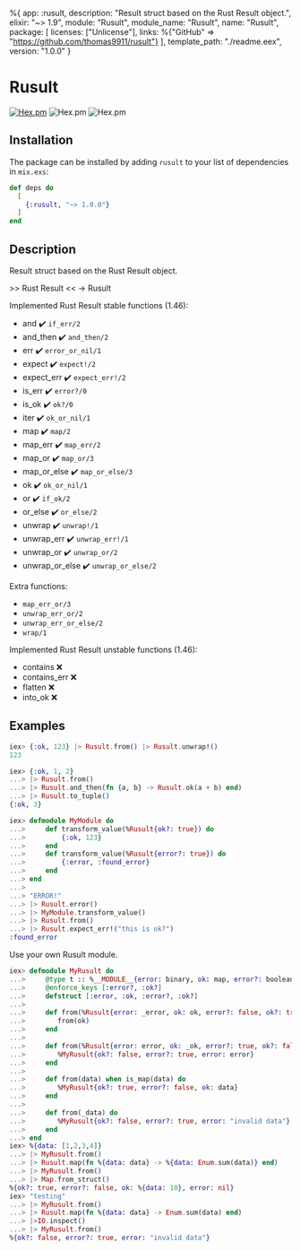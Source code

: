 %{
  app: :rusult,
  description: "Result struct based on the Rust Result object.",
  elixir: "~> 1.9",
  module: "Rusult",
  module_name: "Rusult",
  name: "Rusult",
  package: [
    licenses: ["Unlicense"],
    links: %{"GitHub" => "https://github.com/thomas9911/rusult"}
  ],
  template_path: "./readme.eex",
  version: "1.0.0"
}
# Rusult

[![Hex.pm](https://img.shields.io/hexpm/v/rusult)](https://hex.pm/packages/rusult)
![Hex.pm](https://img.shields.io/hexpm/l/rusult)
![Hex.pm](https://img.shields.io/hexpm/dt/rusult)

## Installation

The package can be installed by adding `rusult` to your list of dependencies in `mix.exs`:

```elixir
def deps do
  [
    {:rusult, "~> 1.0.0"}
  ]
end
```

## Description

Result struct based on the Rust Result object.
  
\>\> Rust Result << -> Rusult


Implemented Rust Result stable functions (1.46):

- and ✔️ `if_err/2`
- and_then ✔️ `and_then/2`
- err ✔️ `error_or_nil/1`
- expect ✔️ `expect!/2`
- expect_err ✔️ `expect_err!/2`
- is_err ✔️ `error?/0`
- is_ok ✔️ `ok?/0`
- iter ✔️ `ok_or_nil/1`
- map ✔️ `map/2`
- map_err ✔️ `map_err/2`
- map_or ✔️ `map_or/3`
- map_or_else ✔️ `map_or_else/3`
- ok ✔️ `ok_or_nil/1`
- or ✔️ `if_ok/2`
- or_else ✔️ `or_else/2`
- unwrap ✔️ `unwrap!/1`
- unwrap_err ✔️ `unwrap_err!/1`
- unwrap_or ✔️ `unwrap_or/2`
- unwrap_or_else ✔️ `unwrap_or_else/2`

Extra functions:

- `map_err_or/3`
- `unwrap_err_or/2`
- `unwrap_err_or_else/2`
- `wrap/1`

Implemented Rust Result unstable functions (1.46):

- contains ❌
- contains_err ❌
- flatten ❌
- into_ok ❌

## Examples

```elixir
iex> {:ok, 123} |> Rusult.from() |> Rusult.unwrap!()
123
```

```elixir
iex> {:ok, 1, 2}  
...> |> Rusult.from()
...> |> Rusult.and_then(fn {a, b} -> Rusult.ok(a + b) end)
...> |> Rusult.to_tuple()
{:ok, 3}
```

```elixir
iex> defmodule MyModule do
...>     def transform_value(%Rusult{ok?: true}) do
...>         {:ok, 123}
...>     end
...>     def transform_value(%Rusult{error?: true}) do
...>         {:error, :found_error}
...>     end
...> end
...>
...> "ERROR!"
...> |> Rusult.error()
...> |> MyModule.transform_value()
...> |> Rusult.from()
...> |> Rusult.expect_err!("this is ok?")
:found_error
```

Use your own Rusult module.

```elixir
iex> defmodule MyRusult do
...>     @type t :: %__MODULE__{error: binary, ok: map, error?: boolean, ok?: boolean}
...>     @enforce_keys [:error?, :ok?]
...>     defstruct [:error, :ok, :error?, :ok?] 
...>
...>     def from(%Rusult{error: _error, ok: ok, error?: false, ok?: true}) do
...>        from(ok)
...>     end
...>     
...>     def from(%Rusult{error: error, ok: _ok, error?: true, ok?: false}) do
...>        %MyRusult{ok?: false, error?: true, error: error}
...>     end
...>     
...>     def from(data) when is_map(data) do
...>        %MyRusult{ok?: true, error?: false, ok: data}
...>     end
...>
...>     def from(_data) do
...>        %MyRusult{ok?: false, error?: true, error: "invalid data"}
...>     end
...> end
iex> %{data: [1,2,3,4]}
...> |> MyRusult.from()
...> |> Rusult.map(fn %{data: data} -> %{data: Enum.sum(data)} end)
...> |> MyRusult.from()
...> |> Map.from_struct()
%{ok?: true, error?: false, ok: %{data: 10}, error: nil}
iex> "testing"
...> |> MyRusult.from()
...> |> Rusult.map(fn %{data: data} -> Enum.sum(data) end)
...> |>IO.inspect()
...> |> MyRusult.from()
%{ok?: false, error?: true, error: "invalid data"}
```


